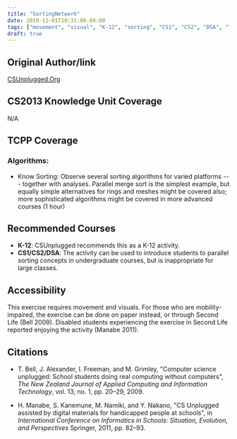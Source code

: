 ```yaml
---
title: "SortingNetwork"
date: 2019-11-01T10:31:08-04:00
tags: ["movement", "visual", "K-12", "sorting", "CS1", "CS2", "DSA", "TCPP_Algorithms"]
draft: true
---
```


## Original Author/link
[CSUnplugged.Org](https://csunplugged.org/en/topics/sorting-networks/unit-plan/)

## CS2013 Knowledge Unit Coverage
N/A

## TCPP Coverage

### Algorithms: 
* Know Sorting: Observe several sorting algorithms for varied platforms --- 
  together with analyses. Parallel merge sort is the simplest example, but 
  equally simple alternatives for rings and meshes might be covered also; more 
  sophisticated algorithms might be covered in more advanced courses (1 hour)

## Recommended Courses

* **K-12**: CSUnplugged recommends this as a K-12 activity. 
* **CS1/CS2/DSA**: The activity can be used to introduce students to parallel 
  sorting concepts in undergraduate courses, but is inappropriate for large 
  classes.

## Accessibility
This exercise requires movement and visuals. For those who are 
mobility-impaired, the exercise can be done on paper instead, or through 
Second Life (Bell 2009). Disabled students experiencing the exercise in 
Second Life reported enjoying the activity (Manabe 2011).

## Citations

* T. Bell, J. Alexander, I. Freeman, and M. Grimley, "Computer science unplugged: 
  School students doing real computing without computers", *The New Zealand 
  Journal of Applied Computing and Information Technology*, vol. 13, no. 1, 
  pp. 20–29, 2009.

* H. Manabe, S. Kanemune, M. Namiki, and Y. Nakano, "CS Unplugged assisted by 
  digital materials for handicapped people at schools", in *International 
  Conference on Informatics in Schools: Situation, Evolution, and Perspectives*
  Springer, 2011, pp. 82–93.
